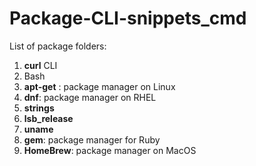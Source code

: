 # Package-CLI-snippets_cmd

List of package folders:

1. **curl** CLI
2. Bash
3. **apt-get** : package manager on Linux
4. **dnf**: package manager on RHEL
5. **strings**
6. **lsb_release**
7. **uname**
8. **gem**: package manager for Ruby
9. **HomeBrew**: package manager on MacOS
